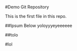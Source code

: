 #Demo Git Repository

This is the first file in this repo.

##Ipsum Below
yoloyyyeyeeeeee

##tolo

#lol